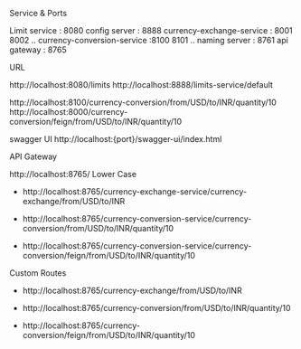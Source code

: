 Service & Ports

Limit service : 8080
config server : 8888
currency-exchange-service : 8001 8002 ..
currency-conversion-service :8100 8101 ..
naming server : 8761
api gateway : 8765


URL

http://localhost:8080/limits
http://localhost:8888/limits-service/default

http://localhost:8100/currency-conversion/from/USD/to/INR/quantity/10
http://localhost:8000/currency-conversion/feign/from/USD/to/INR/quantity/10

swagger UI 
http://localhost:{port}/swagger-ui/index.html

API Gateway

http://localhost:8765/
Lower Case

- http://localhost:8765/currency-exchange-service/currency-exchange/from/USD/to/INR

- http://localhost:8765/currency-conversion-service/currency-conversion/from/USD/to/INR/quantity/10

- http://localhost:8765/currency-conversion-service/currency-conversion/feign/from/USD/to/INR/quantity/10




Custom Routes

- http://localhost:8765/currency-exchange/from/USD/to/INR

- http://localhost:8765/currency-conversion/from/USD/to/INR/quantity/10

- http://localhost:8765/currency-conversion/feign/from/USD/to/INR/quantity/10

